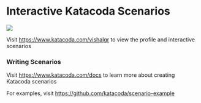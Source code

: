 # Interactive Katacoda Scenarios

[![](http://shields.katacoda.com/katacoda/vishalgr/count.svg)](https://www.katacoda.com/vishalgr "Get your profile on Katacoda.com")

Visit https://www.katacoda.com/vishalgr to view the profile and interactive scenarios

### Writing Scenarios
Visit https://www.katacoda.com/docs to learn more about creating Katacoda scenarios

For examples, visit https://github.com/katacoda/scenario-example
